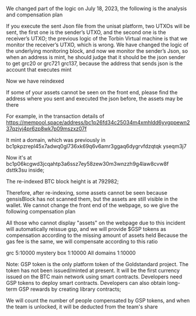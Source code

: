 We changed part of the logic on July 18, 2023, the following is the analysis and compensation plan

If you execute the sent Json file from the unisat platform, two UTXOs will be sent, the first one is the sender’s UTXO, and the second one is the receiver’s UTXO; the previous logic of the Torbin Virtual machine is that we monitor the receiver’s UTXO, which is wrong. We have changed the logic of the underlying monitoring block, and now we monitor the sender’s Json, so when an address is mint, he should judge that it should be the json sender to get grc20 or grc721 grc137, because the address that sends json is the account that executes mint

Now we have reindexed

If some of your assets cannot be seen on the front end, please find the address where you sent and executed the json before, the assets may be there

For example, in the transaction details of https://mempool.space/address/bc1p26fd34c25034m4xmhldd6yvgppewn237qzjyj4pr6zp8wk7p09mszxz07f

It mint a domain, which was previously in bc1pkpzrepl45x7adwq0gl736xk69q6v6amr3ggaq6dygrvfdzqtqk
yseqm3j7

Now it's at bc1p06kcgwd3jcqahtp3a6ssz7ey58zew30m3wnzzh9g4law8cvw8f
dsttk3su
inside;

The re-indexed BTC block height is at 792982;

Therefore, after re-indexing, some assets cannot be seen because gensisBlock has not scanned them, but the assets are still visible in the wallet. We cannot change the front end of the webpage, so we give the following compensation plan

All those who cannot display "assets" on the webpage due to this incident will automatically reissue gsp, and we will provide $GSP tokens as compensation according to the missing amount of assets held
Because the gas fee is the same, we will compensate according to this ratio

grc 5:10000
mystery box 1:10000
All domains 1:10000

Note: GSP token is the only platform token of the Goldstandard project. The token has not been issued/minted at present. It will be the first currency issued on the BTC main network using smart contracts. Developers need GSP tokens to deploy smart contracts. Developers can also obtain long-term GSP rewards by creating library contracts;

We will count the number of people compensated by GSP tokens, and when the team is unlocked, it will be deducted from the team's share
